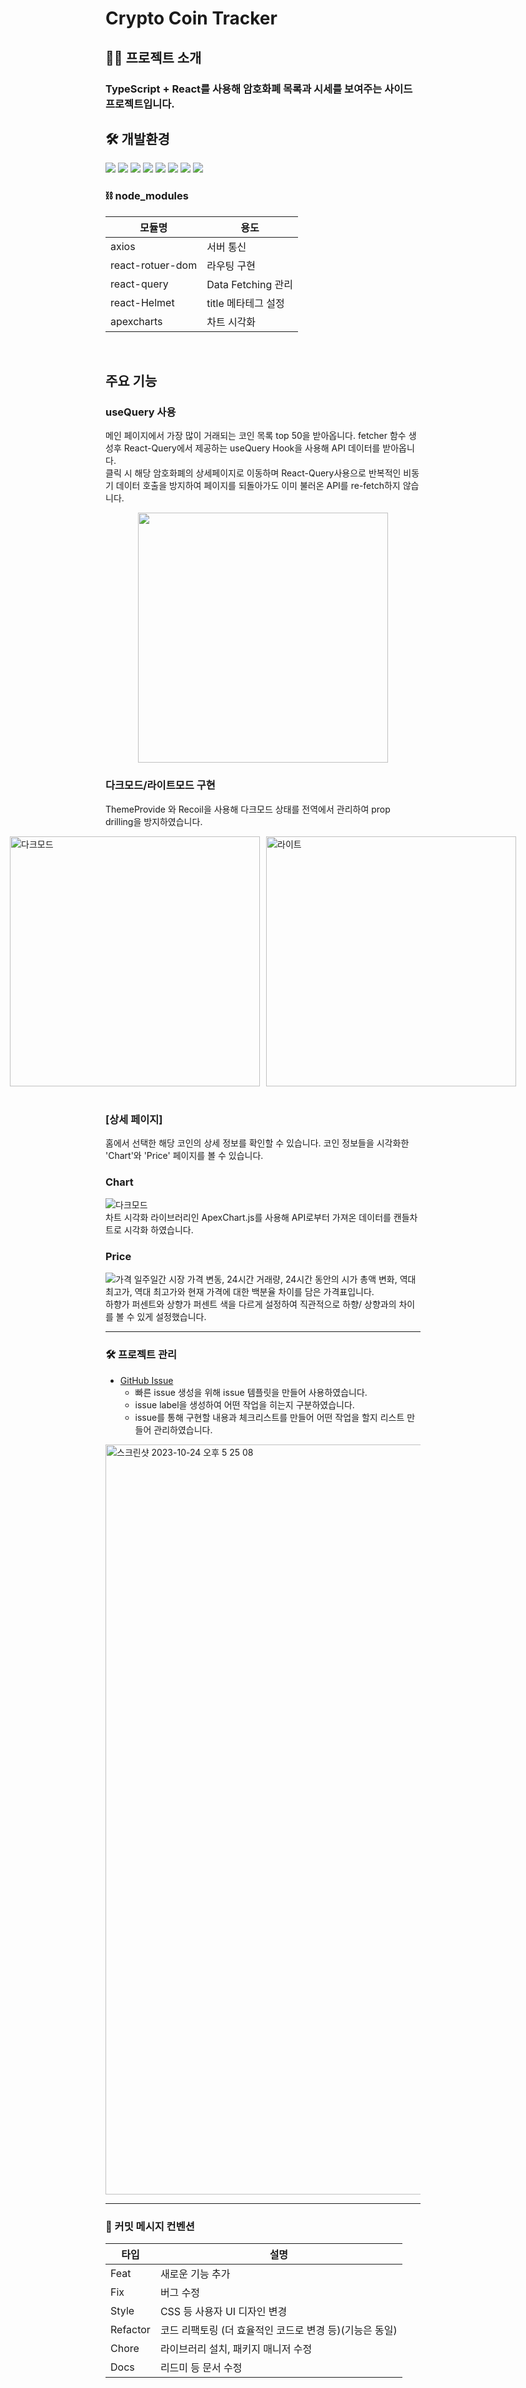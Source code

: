 # Crypto Coin Tracker

## 🙋‍♂️ 프로젝트 소개

### TypeScript + React를 사용해 암호화폐 목록과 시세를 보여주는 사이드 프로젝트입니다.

## 🛠 개발환경

<img src="https://img.shields.io/badge/React-61DAFB?style=flat-square&logo=react&logoColor=white"/> <img src="https://img.shields.io/badge/TypeScript-3178C6?style=flat-square&logo=typescript&logoColor=white"/> <img src="https://img.shields.io/badge/Styled Components-DB7093?style=flat-square&logo=styledcomponents&logoColor=white"/> <img src="https://img.shields.io/badge/Node.js-339933?style=flat-square&logo=nodedotjs&logoColor=white"/> <img src="https://img.shields.io/badge/React Router-CA4245?style=flat-square&logo=reactrouter&logoColor=white"/> <img src="https://img.shields.io/badge/React Query-FF4154?style=flat-square&logo=reactquery&logoColor=white"/> <img src="https://img.shields.io/badge/ApexCharts-00e396?style=flat-square"/> <img src="https://img.shields.io/badge/Recoil-3578E5?style=flat-square&logo=recoil&logoColor=white"/>
<br>

### ⛓ node_modules

| 모듈명           | 용도                |
| ---------------- | ------------------- |
| axios            | 서버 통신           |
| react-rotuer-dom | 라우팅 구현         |
| react-query      | Data Fetching 관리  |
| react-Helmet     | title 메타테그 설정 |
| apexcharts       | 차트 시각화         |

<br>

## 주요 기능

### useQuery 사용

메인 페이지에서 가장 많이 거래되는 코인 목록 top 50을 받아옵니다.
fetcher 함수 생성후 React-Query에서 제공하는 useQuery Hook을 사용해 API 데이터를 받아옵니다.<br>
클릭 시 해당 암호화폐의 상세페이지로 이동하며 React-Query사용으로 반복적인 비동기 데이터 호출을 방지하여 페이지를 되돌아가도 이미 불러온 API를 re-fetch하지 않습니다.

<div style="text-align: center;">
<img src="https://velog.velcdn.com/images/sj_yun/post/26822004-1b64-4edb-80f1-3eec06507ea7/image.png" style="height: 400px;">

</div>

### 다크모드/라이트모드 구현

ThemeProvide 와 Recoil을 사용해 다크모드 상태를 전역에서 관리하여 prop drilling을 방지하였습니다.

<div style="display: flex; justify-content: center;">
  <img src="https://github.com/junny97/CoinTracker/assets/72855681/4b44ae86-f4b0-4fdb-9acd-9ee36211d296" alt="다크모드" width="400" style="margin-right: 10px;">
  <img src="https://github.com/junny97/CoinTracker/assets/72855681/b16f2967-c1ee-4c37-a6bb-e9403472b011" alt="라이트" width="400">
</div>
<br>

### [상세 페이지]

홈에서 선택한 해당 코인의 상세 정보를 확인할 수 있습니다.
코인 정보들을 시각화한 'Chart'와 'Price' 페이지를 볼 수 있습니다.

### Chart

<img src="https://github.com/junny97/CoinTracker/assets/72855681/4b44ae86-f4b0-4fdb-9acd-9ee36211d296" alt="다크모드" style="height=400">

<br>
차트 시각화 라이브러리인 ApexChart.js를 사용해 API로부터 가져온 데이터를 캔들차트로 시각화 하였습니다.

### Price

<img src="https://github.com/junny97/CoinTracker/assets/72855681/9b8a50e9-3816-4c8f-a351-b6bf7a4dc7cb" alt="가격" style="height=400">
일주일간 시장 가격 변동, 24시간 거래량, 24시간 동안의 시가 총액 변화, 역대 최고가, 역대 최고가와 현재 가격에 대한 백분율 차이를 담은 가격표입니다.<br>
하향가 퍼센트와 상향가 퍼센트 색을 다르게 설정하여 직관적으로 하향/ 상향과의 차이를 볼 수 있게 설정했습니다.

<hr>

### 🛠 프로젝트 관리

- <a href="https://github.com/junny97/CoinTracker/issues">GitHub Issue</a>
  - 빠른 issue 생성을 위해 issue 템플릿을 만들어 사용하였습니다.
  - issue label을 생성하여 어떤 작업을 히는지 구분하였습니다.
  - issue를 통해 구현할 내용과 체크리스트를 만들어 어떤 작업을 할지 리스트 만들어 관리하였습니다.

<img width="1200" alt="스크린샷 2023-10-24 오후 5 25 08" src="https://github.com/junny97/CoinTracker/assets/72855681/a08e15bd-6f2f-405e-8b2d-5fe28ecb9b0c">

<hr>

### 📃 커밋 메시지 컨벤션

| 타입     | 설명                                                    |
| -------- | ------------------------------------------------------- |
| Feat     | 새로운 기능 추가                                        |
| Fix      | 버그 수정                                               |
| Style    | CSS 등 사용자 UI 디자인 변경                            |
| Refactor | 코드 리팩토링 (더 효율적인 코드로 변경 등)(기능은 동일) |
| Chore    | 라이브러리 설치, 패키지 매니저 수정                     |
| Docs     | 리드미 등 문서 수정                                     |
